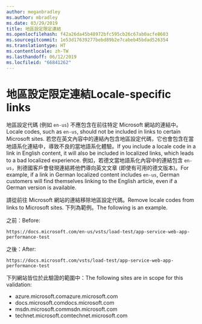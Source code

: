 ```yaml
---
author: meganbradley
ms.author: mbradley
ms.date: 03/29/2019
title: 地區設定限定連結
ms.openlocfilehash: f42a26da45b48972bfc595cb26c67ab0acfe8603
ms.sourcegitcommit: 1e53d17639277bebd89b2e7cabeb45bdad526354
ms.translationtype: HT
ms.contentlocale: zh-TW
ms.lasthandoff: 06/12/2019
ms.locfileid: "66841262"
---
```

# <a name="locale-specific-links"></a><span data-ttu-id="4254a-102">地區設定限定連結</span><span class="sxs-lookup"><span data-stu-id="4254a-102">Locale-specific links</span></span>

<span data-ttu-id="4254a-103">地區設定代碼 (例如 `en-us`) 不應包含在前往特定 Microsoft 網站的連結中。</span><span class="sxs-lookup"><span data-stu-id="4254a-103">Locale codes, such as `en-us`, should not be included in links to certain Microsoft sites.</span></span> <span data-ttu-id="4254a-104">若您在英文內容中的連結內包含地區設定代碼，它也會包含在當地語系化連結中，導致不良的當地語系化體驗。</span><span class="sxs-lookup"><span data-stu-id="4254a-104">If you include a locale code in a link in English content, it will also be included in localized links, which leads to a bad localized experience.</span></span> <span data-ttu-id="4254a-105">例如，若德文當地語系化內容中的連結包含 `en-us`，則德國客戶會發現連結將他們導向英文文章 (即使有可用的德文版本)。</span><span class="sxs-lookup"><span data-stu-id="4254a-105">For example, if a link in German localized content includes `en-us`, German customers will find themselves linking to the English article, even if a German version is available.</span></span>

<span data-ttu-id="4254a-106">請從前往 Microsoft 網站的連結移除地區設定代碼。</span><span class="sxs-lookup"><span data-stu-id="4254a-106">Remove locale codes from links to Microsoft sites.</span></span> <span data-ttu-id="4254a-107">下列為範例。</span><span class="sxs-lookup"><span data-stu-id="4254a-107">The following is an example.</span></span>

<span data-ttu-id="4254a-108">之前：</span><span class="sxs-lookup"><span data-stu-id="4254a-108">Before:</span></span>

`https://docs.microsoft.com/en-us/vsts/load-test/app-service-web-app-performance-test`

<span data-ttu-id="4254a-109">之後：</span><span class="sxs-lookup"><span data-stu-id="4254a-109">After:</span></span>

`https://docs.microsoft.com/vsts/load-test/app-service-web-app-performance-test`

<span data-ttu-id="4254a-110">下列網站皆位於此驗證的範圍中：</span><span class="sxs-lookup"><span data-stu-id="4254a-110">The following sites are in scope for this validation:</span></span>

- <span data-ttu-id="4254a-111">azure.microsoft.com</span><span class="sxs-lookup"><span data-stu-id="4254a-111">azure.microsoft.com</span></span>
- <span data-ttu-id="4254a-112">docs.microsoft.com</span><span class="sxs-lookup"><span data-stu-id="4254a-112">docs.microsoft.com</span></span>
- <span data-ttu-id="4254a-113">msdn.microsoft.com</span><span class="sxs-lookup"><span data-stu-id="4254a-113">msdn.microsoft.com</span></span>
- <span data-ttu-id="4254a-114">technet.microsoft.com</span><span class="sxs-lookup"><span data-stu-id="4254a-114">technet.microsoft.com</span></span>